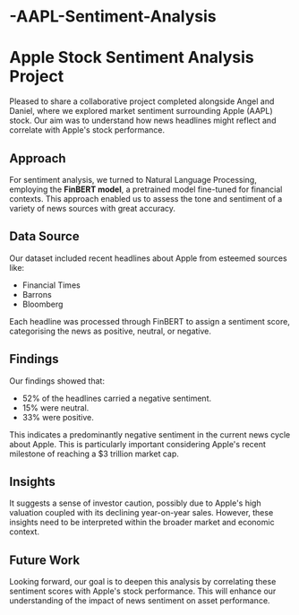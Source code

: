 # -AAPL-Sentiment-Analysis
# Apple Stock Sentiment Analysis Project

Pleased to share a collaborative project completed alongside Angel and Daniel, where we explored market sentiment surrounding Apple (AAPL) stock. Our aim was to understand how news headlines might reflect and correlate with Apple's stock performance.

## Approach
For sentiment analysis, we turned to Natural Language Processing, employing the **FinBERT model**, a pretrained model fine-tuned for financial contexts. This approach enabled us to assess the tone and sentiment of a variety of news sources with great accuracy.

## Data Source
Our dataset included recent headlines about Apple from esteemed sources like:
- Financial Times
- Barrons
- Bloomberg

Each headline was processed through FinBERT to assign a sentiment score, categorising the news as positive, neutral, or negative.

## Findings
Our findings showed that:
- 52% of the headlines carried a negative sentiment.
- 15% were neutral.
- 33% were positive.

This indicates a predominantly negative sentiment in the current news cycle about Apple. This is particularly important considering Apple's recent milestone of reaching a $3 trillion market cap.

## Insights
It suggests a sense of investor caution, possibly due to Apple's high valuation coupled with its declining year-on-year sales. However, these insights need to be interpreted within the broader market and economic context.

## Future Work
Looking forward, our goal is to deepen this analysis by correlating these sentiment scores with Apple's stock performance. This will enhance our understanding of the impact of news sentiment on asset performance.
